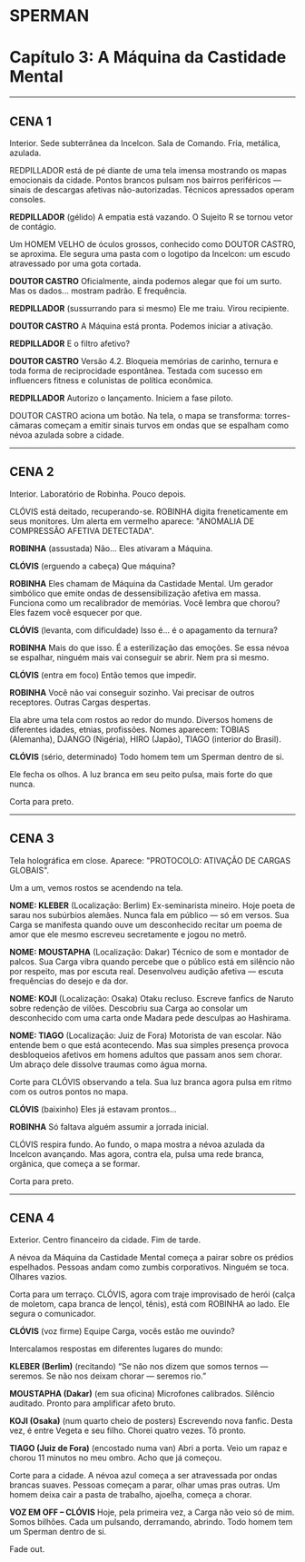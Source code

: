 # **SPERMAN**
# Capítulo 3: **A Máquina da Castidade Mental**

---

## **CENA 1**
Interior. Sede subterrânea da Incelcon. Sala de Comando. Fria, metálica, azulada.

REDPILLADOR está de pé diante de uma tela imensa mostrando os mapas emocionais da cidade. Pontos brancos pulsam nos bairros periféricos — sinais de descargas afetivas não-autorizadas. Técnicos apressados operam consoles.

**REDPILLADOR**
(gélido)
A empatia está vazando. O Sujeito R se tornou vetor de contágio.

Um HOMEM VELHO de óculos grossos, conhecido como DOUTOR CASTRO, se aproxima. Ele segura uma pasta com o logotipo da Incelcon: um escudo atravessado por uma gota cortada.

**DOUTOR CASTRO**
Oficialmente, ainda podemos alegar que foi um surto. Mas os dados... mostram padrão. E frequência.

**REDPILLADOR**
(sussurrando para si mesmo)
Ele me traiu. Virou recipiente.

**DOUTOR CASTRO**
A Máquina está pronta. Podemos iniciar a ativação.

**REDPILLADOR**
E o filtro afetivo?

**DOUTOR CASTRO**
Versão 4.2. Bloqueia memórias de carinho, ternura e toda forma de reciprocidade espontânea. Testada com sucesso em influencers fitness e colunistas de política econômica.

**REDPILLADOR**
Autorizo o lançamento. Iniciem a fase piloto.

DOUTOR CASTRO aciona um botão. Na tela, o mapa se transforma: torres-câmaras começam a emitir sinais turvos em ondas que se espalham como névoa azulada sobre a cidade.

---

## **CENA 2**
Interior. Laboratório de Robinha. Pouco depois.

CLÓVIS está deitado, recuperando-se. ROBINHA digita freneticamente em seus monitores. Um alerta em vermelho aparece: "ANOMALIA DE COMPRESSÃO AFETIVA DETECTADA".

**ROBINHA**
(assustada)
Não... Eles ativaram a Máquina.

**CLÓVIS**
(erguendo a cabeça)
Que máquina?

**ROBINHA**
Eles chamam de Máquina da Castidade Mental. Um gerador simbólico que emite ondas de dessensibilização afetiva em massa. Funciona como um recalibrador de memórias. Você lembra que chorou? Eles fazem você esquecer por que.

**CLÓVIS**
(levanta, com dificuldade)
Isso é... é o apagamento da ternura?

**ROBINHA**
Mais do que isso. É a esterilização das emoções. Se essa névoa se espalhar, ninguém mais vai conseguir se abrir. Nem pra si mesmo.

**CLÓVIS**
(entra em foco)
Então temos que impedir.

**ROBINHA**
Você não vai conseguir sozinho. Vai precisar de outros receptores. Outras Cargas despertas.

Ela abre uma tela com rostos ao redor do mundo. Diversos homens de diferentes idades, etnias, profissões. Nomes aparecem: TOBIAS (Alemanha), DJANGO (Nigéria), HIRO (Japão), TIAGO (interior do Brasil).

**CLÓVIS**
(sério, determinado)
Todo homem tem um Sperman dentro de si.

Ele fecha os olhos. A luz branca em seu peito pulsa, mais forte do que nunca.

Corta para preto.

---

## **CENA 3**
Tela holográfica em close. Aparece: "PROTOCOLO: ATIVAÇÃO DE CARGAS GLOBAIS".

Um a um, vemos rostos se acendendo na tela.

**NOME: KLEBER**
(Localização: Berlim)
Ex-seminarista mineiro. Hoje poeta de sarau nos subúrbios alemães. Nunca fala em público — só em versos. Sua Carga se manifesta quando ouve um desconhecido recitar um poema de amor que ele mesmo escreveu secretamente e jogou no metrô.

**NOME: MOUSTAPHA**
(Localização: Dakar)
Técnico de som e montador de palcos. Sua Carga vibra quando percebe que o público está em silêncio não por respeito, mas por escuta real. Desenvolveu audição afetiva — escuta frequências do desejo e da dor.

**NOME: KOJI**
(Localização: Osaka)
Otaku recluso. Escreve fanfics de Naruto sobre redenção de vilões. Descobriu sua Carga ao consolar um desconhecido com uma carta onde Madara pede desculpas ao Hashirama.

**NOME: TIAGO**
(Localização: Juiz de Fora)
Motorista de van escolar. Não entende bem o que está acontecendo. Mas sua simples presença provoca desbloqueios afetivos em homens adultos que passam anos sem chorar. Um abraço dele dissolve traumas como água morna.

Corte para CLÓVIS observando a tela. Sua luz branca agora pulsa em ritmo com os outros pontos no mapa.

**CLÓVIS**
(baixinho)
Eles já estavam prontos...

**ROBINHA**
Só faltava alguém assumir a jorrada inicial.

CLÓVIS respira fundo. Ao fundo, o mapa mostra a névoa azulada da Incelcon avançando. Mas agora, contra ela, pulsa uma rede branca, orgânica, que começa a se formar.

Corta para preto.

---

## **CENA 4**
Exterior. Centro financeiro da cidade. Fim de tarde.

A névoa da Máquina da Castidade Mental começa a pairar sobre os prédios espelhados. Pessoas andam como zumbis corporativos. Ninguém se toca. Olhares vazios.

Corta para um terraço. CLÓVIS, agora com traje improvisado de herói (calça de moletom, capa branca de lençol, tênis), está com ROBINHA ao lado. Ele segura o comunicador.

**CLÓVIS**
(voz firme)
Equipe Carga, vocês estão me ouvindo?

Intercalamos respostas em diferentes lugares do mundo:

**KLEBER (Berlim)**
(recitando)
“Se não nos dizem que somos ternos — seremos. Se não nos deixam chorar — seremos rio.”

**MOUSTAPHA (Dakar)**
(em sua oficina)
Microfones calibrados. Silêncio auditado. Pronto para amplificar afeto bruto.

**KOJI (Osaka)**
(num quarto cheio de posters)
Escrevendo nova fanfic. Desta vez, é entre Vegeta e seu filho. Chorei quatro vezes. Tô pronto.

**TIAGO (Juiz de Fora)**
(encostado numa van)
Abri a porta. Veio um rapaz e chorou 11 minutos no meu ombro. Acho que já começou.

Corte para a cidade. A névoa azul começa a ser atravessada por ondas brancas suaves. Pessoas começam a parar, olhar umas pras outras. Um homem deixa cair a pasta de trabalho, ajoelha, começa a chorar.

**VOZ EM OFF – CLÓVIS**
Hoje, pela primeira vez, a Carga não veio só de mim. Somos bilhões. Cada um pulsando, derramando, abrindo. Todo homem tem um Sperman dentro de si.

Fade out.
